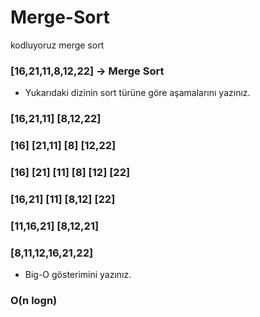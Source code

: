 # Merge-Sort
kodluyoruz merge sort
### [16,21,11,8,12,22] -> Merge Sort
* Yukarıdaki dizinin sort türüne göre aşamalarını yazınız.
### [16,21,11] [8,12,22]
### [16] [21,11] [8] [12,22]
### [16] [21] [11] [8] [12] [22]
###  [16,21] [11] [8,12] [22]
### [11,16,21]  [8,12,21]
### [8,11,12,16,21,22]
* Big-O gösterimini yazınız.
### O(n logn)
